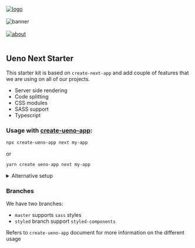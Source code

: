 [![logo](https://user-images.githubusercontent.com/937328/52721449-9b1b2b80-2fa1-11e9-8f10-84dd86eb652b.png)](https://ueno.co/?utm_source=github&utm_campaign=ueno-next-starter)
<br /><br />
![banner](https://user-images.githubusercontent.com/937328/53875813-52cdb700-3ffd-11e9-8585-665eb28707a6.png)
<br /><br />
[![about](https://user-images.githubusercontent.com/937328/51540139-999c8e80-1e4d-11e9-866d-284657a34744.png)](https://ueno.co/contact/?utm_source=github&utm_campaign=ueno-next-starter)
<br /><br />

## Ueno Next Starter

This starter kit is based on `create-next-app` and add couple of features that we are using on all of our projects.

- Server side rendering
- Code splitting
- CSS modules
- SASS support
- Typescript

### Usage with [create-ueno-app](https://github.com/ueno-llc/create-ueno-app):

```bash
npx create-ueno-app next my-app
```

or

```bash
yarn create ueno-app next my-app
```

<details>
  <summary>Alternative setup</summary>

You can also cloning this repository but you will have to change and add few files manually.

```bash
git clone "https://github.com/ueno-llc/ueno-next-starter#master" my-app
```

You gonna have:

- Change `src/components/link/Link.tsx` with [Link.tsx](https://github.com/ueno-llc/create-ueno-app/blob/master/overwrites/next/Link.tsx)
- Add `src/utils/config.ts` with [config.ts](https://github.com/ueno-llc/create-ueno-app/blob/master/overwrites/next/config.ts)
</details>

### Branches

We have two branches:

- `master` supports `sass` styles
- `styled` branch support `styled-components`

Refers to `create-ueno-app` document for more information on the different usage
